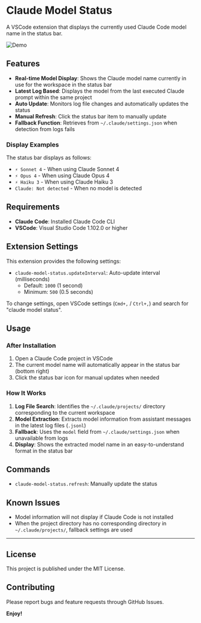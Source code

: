 # Claude Model Status

A VSCode extension that displays the currently used Claude Code model name in the status bar.

![Demo](https://i.gyazo.com/0d94a350c7a8ee429f76a3393d082218.png)

## Features

- **Real-time Model Display**: Shows the Claude model name currently in use for the workspace in the status bar
- **Latest Log Based**: Displays the model from the last executed Claude prompt  within the same project
- **Auto Update**: Monitors log file changes and automatically updates the status
- **Manual Refresh**: Click the status bar item to manually update
- **Fallback Function**: Retrieves from `~/.claude/settings.json` when detection from logs fails

### Display Examples

The status bar displays as follows:
- `⚡ Sonnet 4` - When using Claude Sonnet 4
- `⚡ Opus 4` - When using Claude Opus 4
- `⚡ Haiku 3` - When using Claude Haiku 3
- `Claude: Not detected` - When no model is detected

## Requirements

- **Claude Code**: Installed Claude Code CLI
- **VSCode**: Visual Studio Code 1.102.0 or higher

## Extension Settings

This extension provides the following settings:

- `claude-model-status.updateInterval`: Auto-update interval (milliseconds)
  - Default: `1000` (1 second)
  - Minimum: `500` (0.5 seconds)

To change settings, open VSCode settings (`Cmd+,` / `Ctrl+,`) and search for "claude model status".

## Usage

### After Installation

1. Open a Claude Code project in VSCode
2. The current model name will automatically appear in the status bar (bottom right)
3. Click the status bar icon for manual updates when needed

### How It Works

1. **Log File Search**: Identifies the `~/.claude/projects/` directory corresponding to the current workspace
2. **Model Extraction**: Extracts model information from assistant messages in the latest log files (`.jsonl`)
3. **Fallback**: Uses the `model` field from `~/.claude/settings.json` when unavailable from logs
4. **Display**: Shows the extracted model name in an easy-to-understand format in the status bar

## Commands

- `claude-model-status.refresh`: Manually update the status

## Known Issues

- Model information will not display if Claude Code is not installed
- When the project directory has no corresponding directory in `~/.claude/projects/`, fallback settings are used

---

## License

This project is published under the MIT License.

## Contributing

Please report bugs and feature requests through GitHub Issues.

**Enjoy!**
